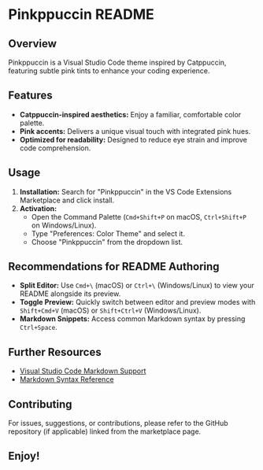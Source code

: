 # Pinkppuccin README

## Overview

Pinkppuccin is a Visual Studio Code theme inspired by Catppuccin, featuring subtle pink tints to enhance your coding experience.

## Features

*   **Catppuccin-inspired aesthetics:** Enjoy a familiar, comfortable color palette.
*   **Pink accents:** Delivers a unique visual touch with integrated pink hues.
*   **Optimized for readability:** Designed to reduce eye strain and improve code comprehension.

## Usage

1.  **Installation:** Search for "Pinkppuccin" in the VS Code Extensions Marketplace and click install.
2.  **Activation:**
    *   Open the Command Palette (`Cmd+Shift+P` on macOS, `Ctrl+Shift+P` on Windows/Linux).
    *   Type "Preferences: Color Theme" and select it.
    *   Choose "Pinkppuccin" from the dropdown list.

## Recommendations for README Authoring

*   **Split Editor:** Use `Cmd+\` (macOS) or `Ctrl+\` (Windows/Linux) to view your README alongside its preview.
*   **Toggle Preview:** Quickly switch between editor and preview modes with `Shift+Cmd+V` (macOS) or `Shift+Ctrl+V` (Windows/Linux).
*   **Markdown Snippets:** Access common Markdown syntax by pressing `Ctrl+Space`.

## Further Resources

*   [Visual Studio Code Markdown Support](http://code.visualstudio.com/docs/languages/markdown)
*   [Markdown Syntax Reference](https://help.github.com/articles/markdown-basics/)

## Contributing

For issues, suggestions, or contributions, please refer to the GitHub repository (if applicable) linked from the marketplace page.

## Enjoy!